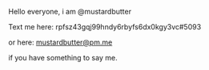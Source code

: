 Hello everyone, i am @mustardbutter

Text me here:
rpfsz43gqj99hndy6rbyfs6dx0kgy3vc#5093

or here:
mustardbutter@pm.me

if you have something to say me.
